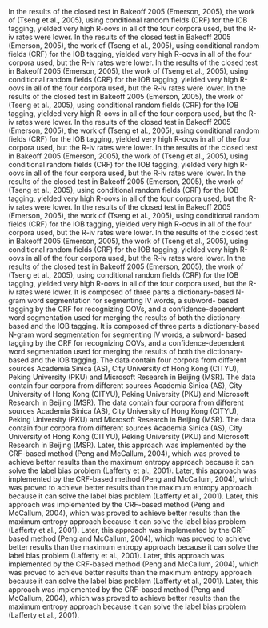 In the results of the closed test in Bakeoff 2005 (Emerson, 2005), the work of (Tseng et al., 2005), using conditional random fields (CRF) for the IOB tagging, yielded very high R-oovs in all of the four corpora used, but the R-iv rates were lower.
In the results of the closed test in Bakeoff 2005 (Emerson, 2005), the work of (Tseng et al., 2005), using conditional random fields (CRF) for the IOB tagging, yielded very high R-oovs in all of the four corpora used, but the R-iv rates were lower.
In the results of the closed test in Bakeoff 2005 (Emerson, 2005), the work of (Tseng et al., 2005), using conditional random fields (CRF) for the IOB tagging, yielded very high R-oovs in all of the four corpora used, but the R-iv rates were lower.
In the results of the closed test in Bakeoff 2005 (Emerson, 2005), the work of (Tseng et al., 2005), using conditional random fields (CRF) for the IOB tagging, yielded very high R-oovs in all of the four corpora used, but the R-iv rates were lower.
In the results of the closed test in Bakeoff 2005 (Emerson, 2005), the work of (Tseng et al., 2005), using conditional random fields (CRF) for the IOB tagging, yielded very high R-oovs in all of the four corpora used, but the R-iv rates were lower.
In the results of the closed test in Bakeoff 2005 (Emerson, 2005), the work of (Tseng et al., 2005), using conditional random fields (CRF) for the IOB tagging, yielded very high R-oovs in all of the four corpora used, but the R-iv rates were lower.
In the results of the closed test in Bakeoff 2005 (Emerson, 2005), the work of (Tseng et al., 2005), using conditional random fields (CRF) for the IOB tagging, yielded very high R-oovs in all of the four corpora used, but the R-iv rates were lower.
In the results of the closed test in Bakeoff 2005 (Emerson, 2005), the work of (Tseng et al., 2005), using conditional random fields (CRF) for the IOB tagging, yielded very high R-oovs in all of the four corpora used, but the R-iv rates were lower.
In the results of the closed test in Bakeoff 2005 (Emerson, 2005), the work of (Tseng et al., 2005), using conditional random fields (CRF) for the IOB tagging, yielded very high R-oovs in all of the four corpora used, but the R-iv rates were lower.
In the results of the closed test in Bakeoff 2005 (Emerson, 2005), the work of (Tseng et al., 2005), using conditional random fields (CRF) for the IOB tagging, yielded very high R-oovs in all of the four corpora used, but the R-iv rates were lower.
It is composed of three parts a dictionary-based N-gram word segmentation for segmenting IV words, a subword- based tagging by the CRF for recognizing OOVs, and a confidence-dependent word segmentation used for merging the results of both the dictionary-based and the IOB tagging.
It is composed of three parts a dictionary-based N-gram word segmentation for segmenting IV words, a subword- based tagging by the CRF for recognizing OOVs, and a confidence-dependent word segmentation used for merging the results of both the dictionary-based and the IOB tagging.
The data contain four corpora from different sources Academia Sinica (AS), City University of Hong Kong (CITYU), Peking University (PKU) and Microsoft Research in Beijing (MSR).
The data contain four corpora from different sources Academia Sinica (AS), City University of Hong Kong (CITYU), Peking University (PKU) and Microsoft Research in Beijing (MSR).
The data contain four corpora from different sources Academia Sinica (AS), City University of Hong Kong (CITYU), Peking University (PKU) and Microsoft Research in Beijing (MSR).
The data contain four corpora from different sources Academia Sinica (AS), City University of Hong Kong (CITYU), Peking University (PKU) and Microsoft Research in Beijing (MSR).
Later, this approach was implemented by the CRF-based method (Peng and McCallum, 2004), which was proved to achieve better results than the maximum entropy approach because it can solve the label bias problem (Lafferty et al., 2001).
Later, this approach was implemented by the CRF-based method (Peng and McCallum, 2004), which was proved to achieve better results than the maximum entropy approach because it can solve the label bias problem (Lafferty et al., 2001).
Later, this approach was implemented by the CRF-based method (Peng and McCallum, 2004), which was proved to achieve better results than the maximum entropy approach because it can solve the label bias problem (Lafferty et al., 2001).
Later, this approach was implemented by the CRF-based method (Peng and McCallum, 2004), which was proved to achieve better results than the maximum entropy approach because it can solve the label bias problem (Lafferty et al., 2001).
Later, this approach was implemented by the CRF-based method (Peng and McCallum, 2004), which was proved to achieve better results than the maximum entropy approach because it can solve the label bias problem (Lafferty et al., 2001).
Later, this approach was implemented by the CRF-based method (Peng and McCallum, 2004), which was proved to achieve better results than the maximum entropy approach because it can solve the label bias problem (Lafferty et al., 2001).